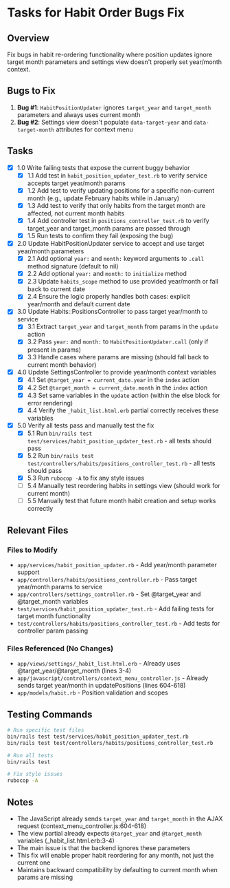 # Tasks for Habit Order Bugs Fix

## Overview
Fix bugs in habit re-ordering functionality where position updates ignore target month parameters and settings view doesn't properly set year/month context.

## Bugs to Fix
1. **Bug #1**: `HabitPositionUpdater` ignores `target_year` and `target_month` parameters and always uses current month
2. **Bug #2**: Settings view doesn't populate `data-target-year` and `data-target-month` attributes for context menu

## Tasks

- [x] 1.0 Write failing tests that expose the current buggy behavior
  - [x] 1.1 Add test in `habit_position_updater_test.rb` to verify service accepts target year/month params
  - [x] 1.2 Add test to verify updating positions for a specific non-current month (e.g., update February habits while in January)
  - [x] 1.3 Add test to verify that only habits from the target month are affected, not current month habits
  - [x] 1.4 Add controller test in `positions_controller_test.rb` to verify target_year and target_month params are passed through
  - [x] 1.5 Run tests to confirm they fail (exposing the bug)

- [x] 2.0 Update HabitPositionUpdater service to accept and use target year/month parameters
  - [x] 2.1 Add optional `year:` and `month:` keyword arguments to `.call` method signature (default to nil)
  - [x] 2.2 Add optional `year:` and `month:` to `initialize` method
  - [x] 2.3 Update `habits_scope` method to use provided year/month or fall back to current date
  - [x] 2.4 Ensure the logic properly handles both cases: explicit year/month and default current date

- [x] 3.0 Update Habits::PositionsController to pass target year/month to service
  - [x] 3.1 Extract `target_year` and `target_month` from params in the `update` action
  - [x] 3.2 Pass `year:` and `month:` to `HabitPositionUpdater.call` (only if present in params)
  - [x] 3.3 Handle cases where params are missing (should fall back to current month behavior)

- [x] 4.0 Update SettingsController to provide year/month context variables
  - [x] 4.1 Set `@target_year = current_date.year` in the `index` action
  - [x] 4.2 Set `@target_month = current_date.month` in the `index` action
  - [x] 4.3 Set same variables in the `update` action (within the else block for error rendering)
  - [x] 4.4 Verify the `_habit_list.html.erb` partial correctly receives these variables

- [x] 5.0 Verify all tests pass and manually test the fix
  - [x] 5.1 Run `bin/rails test test/services/habit_position_updater_test.rb` - all tests should pass
  - [x] 5.2 Run `bin/rails test test/controllers/habits/positions_controller_test.rb` - all tests should pass
  - [x] 5.3 Run `rubocop -A` to fix any style issues
  - [ ] 5.4 Manually test reordering habits in settings view (should work for current month)
  - [ ] 5.5 Manually test that future month habit creation and setup works correctly

## Relevant Files

### Files to Modify
- `app/services/habit_position_updater.rb` - Add year/month parameter support
- `app/controllers/habits/positions_controller.rb` - Pass target year/month params to service
- `app/controllers/settings_controller.rb` - Set @target_year and @target_month variables
- `test/services/habit_position_updater_test.rb` - Add failing tests for target month functionality
- `test/controllers/habits/positions_controller_test.rb` - Add tests for controller param passing

### Files Referenced (No Changes)
- `app/views/settings/_habit_list.html.erb` - Already uses @target_year/@target_month (lines 3-4)
- `app/javascript/controllers/context_menu_controller.js` - Already sends target year/month in updatePositions (lines 604-618)
- `app/models/habit.rb` - Position validation and scopes

## Testing Commands

```bash
# Run specific test files
bin/rails test test/services/habit_position_updater_test.rb
bin/rails test test/controllers/habits/positions_controller_test.rb

# Run all tests
bin/rails test

# Fix style issues
rubocop -A
```

## Notes

- The JavaScript already sends `target_year` and `target_month` in the AJAX request (context_menu_controller.js:604-618)
- The view partial already expects `@target_year` and `@target_month` variables (_habit_list.html.erb:3-4)
- The main issue is that the backend ignores these parameters
- This fix will enable proper habit reordering for any month, not just the current one
- Maintains backward compatibility by defaulting to current month when params are missing
